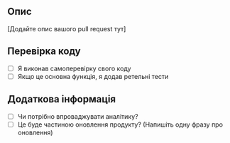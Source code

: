 ## Опис

[Додайте опис вашого pull request тут]

## Перевірка коду

- [ ] Я виконав самоперевірку свого коду
- [ ] Якщо це основна функція, я додав ретельні тести

## Додаткова інформація

- [ ] Чи потрібно впроваджувати аналітику?
- [ ] Це буде частиною оновлення продукту? (Напишіть одну фразу про оновлення)

